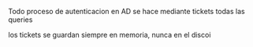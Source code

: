 

Todo proceso de autenticacion en AD se hace mediante tickets
todas las queries

los tickets se guardan siempre en memoria, nunca en el discoi
